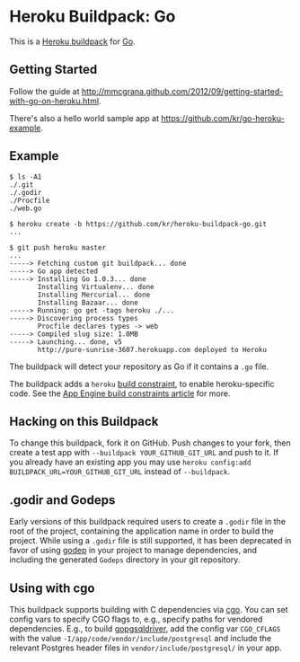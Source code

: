 # Heroku Buildpack: Go

This is a [Heroku buildpack][buildpack] for [Go][go].

## Getting Started

Follow the guide at
<http://mmcgrana.github.com/2012/09/getting-started-with-go-on-heroku.html>.

There's also a hello world sample app at
<https://github.com/kr/go-heroku-example>.

## Example

```
$ ls -A1
./.git
./.godir
./Procfile
./web.go

$ heroku create -b https://github.com/kr/heroku-buildpack-go.git
...

$ git push heroku master
...
-----> Fetching custom git buildpack... done
-----> Go app detected
-----> Installing Go 1.0.3... done
       Installing Virtualenv... done
       Installing Mercurial... done
       Installing Bazaar... done
-----> Running: go get -tags heroku ./...
-----> Discovering process types
       Procfile declares types -> web
-----> Compiled slug size: 1.0MB
-----> Launching... done, v5
       http://pure-sunrise-3607.herokuapp.com deployed to Heroku
```

The buildpack will detect your repository as Go if it
contains a `.go` file.

The buildpack adds a `heroku` [build constraint][build-constraint],
to enable heroku-specific code. See the [App Engine build constraints article][app-engine-build-constraints]
for more.

## Hacking on this Buildpack

To change this buildpack, fork it on GitHub. Push
changes to your fork, then create a test app with
`--buildpack YOUR_GITHUB_GIT_URL` and push to it. If you
already have an existing app you may use `heroku config:add
BUILDPACK_URL=YOUR_GITHUB_GIT_URL` instead of `--buildpack`.

[go]: http://golang.org/
[buildpack]: http://devcenter.heroku.com/articles/buildpacks
[quickstart]: http://mmcgrana.github.com/2012/09/getting-started-with-go-on-heroku.html
[build-constraint]: http://golang.org/pkg/go/build/
[app-engine-build-constraints]: http://blog.golang.org/2013/01/the-app-engine-sdk-and-workspaces-gopath.html

## .godir and Godeps

Early versions of this buildpack required users to
create a `.godir` file in the root of the project,
containing the application name in order to build the
project. While using a `.godir` file is still supported,
it has been deprecated in favor of using
[godep](https://github.com/kr/godep) in your project to
manage dependencies, and including the generated `Godeps`
directory in your git repository.

## Using with cgo

This buildpack supports building with C dependencies via
[cgo](http://golang.org/cmd/cgo/). You can set config vars to specify
CGO flags to, e.g., specify paths for vendored dependencies. E.g., to
build [gopgsqldriver](https://github.com/jbarham/gopgsqldriver), add
the config var `CGO_CFLAGS` with the value
`-I/app/code/vendor/include/postgresql` and include the relevant
Postgres header files in `vendor/include/postgresql/` in your app.
